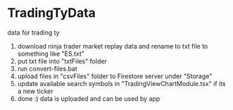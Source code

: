# TradingTyData
data for trading ty
1. download ninja trader market replay data and rename to txt file to something like "ES.txt"
2. put txt file into "txtFiles" folder
3. run convert-files.bat
4. upload files in "csvFiles" folder to Firestore server under "Storage"
5. update available search symbols in "TradingViewChartModule.tsx" if its a new ticker
5. done :) data is uploaded and can be used by app
